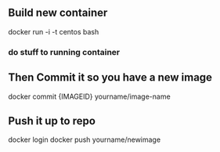 ## Build new container
docker run -i -t centos bash
### do stuff to running container

## Then Commit it so you have a new image
docker commit {IMAGEID} yourname/image-name

## Push it up to repo
docker login
docker push yourname/newimage
